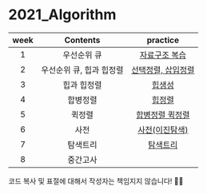 # 2021_Algorithm

|week|Contents|practice|
|:--:|:--:|:--:|
|1|우선순위 큐|[자료구조 복습](https://github.com/yunjeong-chang/2021_Algorithm/blob/main/1%EC%A3%BC%EC%B0%A8/1%EC%A3%BC%EC%B0%A8%20%EC%8B%A4%EC%8A%B5.md)|
|2|우선순위 큐, 힙과 힙정렬|[선택정렬, 삽입정렬](https://github.com/yunjeong-chang/2021_Algorithm/blob/main/2%EC%A3%BC%EC%B0%A8/2%EC%A3%BC%EC%B0%A8%20%EC%8B%A4%EC%8A%B5.md)|
|3|힙과 힙정렬|[힙생성](https://github.com/yunjeong-chang/2021_Algorithm/blob/main/3%EC%A3%BC%EC%B0%A8/3%EC%A3%BC%EC%B0%A8%20%EC%8B%A4%EC%8A%B5.md)|
|4|합병정렬|[힙정렬](https://github.com/yunjeong-chang/2021_Algorithm/blob/main/4%EC%A3%BC%EC%B0%A8/4%EC%A3%BC%EC%B0%A8%20%EC%8B%A4%EC%8A%B5.md)|
|5|퀵정렬|[합병정렬 퀵정렬](https://github.com/yunjeong-chang/2021_Algorithm/blob/main/5%EC%A3%BC%EC%B0%A8/5%EC%A3%BC%EC%B0%A8%20%EC%8B%A4%EC%8A%B5.md)|
|6|사전|[사전(이진탐색)](https://github.com/yunjeong-chang/2021_Algorithm/blob/main/6%EC%A3%BC%EC%B0%A8/6%EC%A3%BC%EC%B0%A8%20%EC%8B%A4%EC%8A%B5.md)|
|7|탐색트리|[탐색트리](https://github.com/yunjeong-chang/2021_Algorithm/blob/main/7%EC%A3%BC%EC%B0%A8/%ED%83%90%EC%83%89%ED%8A%B8%EB%A6%AC%20%EC%8B%A4%EC%8A%B5.md)|
|8|중간고사||

코드 복사 및 표절에 대해서 작성자는 책임지지 않습니다! 🙅‍♀️
